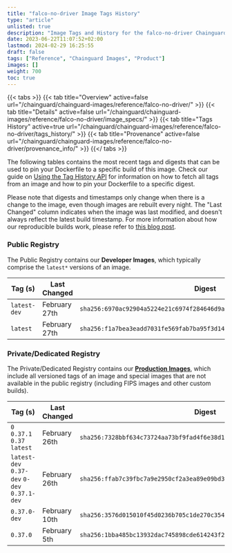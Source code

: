 ```yaml
---
title: "falco-no-driver Image Tags History"
type: "article"
unlisted: true
description: "Image Tags and History for the falco-no-driver Chainguard Image"
date: 2023-06-22T11:07:52+02:00
lastmod: 2024-02-29 16:25:55
draft: false
tags: ["Reference", "Chainguard Images", "Product"]
images: []
weight: 700
toc: true
---
```


{{< tabs >}}
{{< tab title="Overview" active=false url="/chainguard/chainguard-images/reference/falco-no-driver/" >}}
{{< tab title="Details" active=false url="/chainguard/chainguard-images/reference/falco-no-driver/image_specs/" >}}
{{< tab title="Tags History" active=true url="/chainguard/chainguard-images/reference/falco-no-driver/tags_history/" >}}
{{< tab title="Provenance" active=false url="/chainguard/chainguard-images/reference/falco-no-driver/provenance_info/" >}}
{{</ tabs >}}

The following tables contains the most recent tags and digests that can be used to pin your Dockerfile to a specific build of this image. Check our guide on [Using the Tag History API](/chainguard/chainguard-images/using-the-tag-history-api/) for information on how to fetch all tags from an image and how to pin your Dockerfile to a specific digest.

Please note that digests and timestamps only change when there is a change to the image, even though images are rebuilt every night. The "Last Changed" column indicates when the image was last modified, and doesn't always reflect the latest build timestamp. For more information about how our reproducible builds work, please refer to [this blog post](https://www.chainguard.dev/unchained/reproducing-chainguards-reproducible-image-builds).

### Public Registry
The Public Registry contains our **Developer Images**, which typically comprise the `latest*` versions of an image.

| Tag (s)       | Last Changed  | Digest                                                                    |
|---------------|---------------|---------------------------------------------------------------------------|
|  `latest-dev` | February 27th | `sha256:6970ac92904a5224e21c6974f284646d9a63832048ce6e0a4bb4d40f8ce6bc7f` |
|  `latest`     | February 27th | `sha256:f1a7bea3eadd7031fe569fab7ba95f3d14b50a760d7ade13fb248d562d89eeaa` |


### Private/Dedicated Registry
The Private/Dedicated Registry contains our **[Production Images](https://www.chainguard.dev/chainguard-images)**, which include all versioned tags of an image and special images that are not available in the public registry (including FIPS images and other custom builds).

| Tag (s)                                       | Last Changed  | Digest                                                                    |
|-----------------------------------------------|---------------|---------------------------------------------------------------------------|
|  `0` `0.37.1` `0.37` `latest`                 | February 26th | `sha256:7328bbf634c73724aa73bf9fad4f6e38d1094355041d9c45cc6144516d651f5b` |
|  `latest-dev` `0.37-dev` `0-dev` `0.37.1-dev` | February 26th | `sha256:ffab7c39fbc7a9e2950cf2a3ea89e09bd3abf2e2e19ef957aa5c8eac71647302` |
|  `0.37.0-dev`                                 | February 10th | `sha256:3576d015010f45d0236b705c1de270c35498dd7832aacf8582e6460ba97cdf8d` |
|  `0.37.0`                                     | February 5th  | `sha256:1bba485bc13932dac745898cde614243f2590ed336ded8b5694fb09502544020` |

